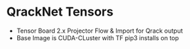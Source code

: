 # QrackNet Tensors

- Tensor Board 2.x Projector Flow & Import for Qrack output
- Base Image is CUDA-CLuster with TF pip3 installs on top
